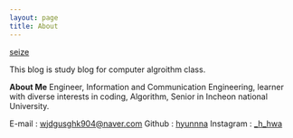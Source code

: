 ```yaml
---
layout: page
title: About
---
```


[seize](/seize.jpg)

This blog is study blog for computer algroithm class.

**About Me**
Engineer, Information and Communication Engineering, learner with diverse interests in coding, Algorithm, Senior in Incheon national University.

E-mail : wjdgusghk904@naver.com
Github : [hyunnna](https://github.com/hyunnna)
Instagram : [_h_hwa](https://www.instagram.com/_h_hwa)



